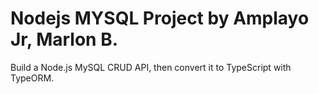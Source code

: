 # Nodejs MYSQL Project by Amplayo Jr, Marlon B.
Build a Node.js MySQL CRUD API, then convert it to TypeScript with TypeORM.

 

